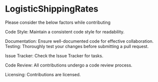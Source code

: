 # LogisticShippingRates
Please consider the below factors while contributing

Code Style:
Maintain a consistent code style for readability.

Documentation:
Ensure well-documented code for effective collaboration.
Testing:
Thoroughly test your changes before submitting a pull request.

Issue Tracker:
Check the Issue Tracker for tasks.

Code Review:
All contributions undergo a code review process.

Licensing:
Contributions are licensed.
